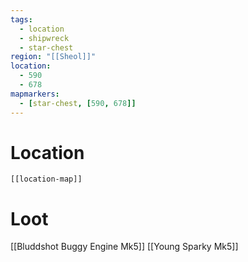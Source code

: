 ```yaml
---
tags:
  - location
  - shipwreck
  - star-chest
region: "[[Sheol]]"
location:
  - 590
  - 678
mapmarkers:
  - [star-chest, [590, 678]]
---
```

# Location
```meta-bind-embed
[[location-map]]
```
# Loot
[[Bluddshot Buggy Engine Mk5]]
[[Young Sparky Mk5]]
